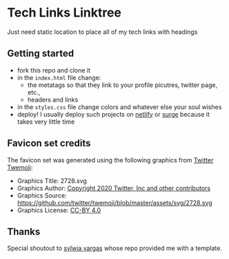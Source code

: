# Tech Links Linktree

Just need static location to place all of my tech links with headings

## Getting started 
- fork this repo and clone it
- in the `index.html` file change: 
    - the metatags so that they link to your profile picutres, twitter page, etc.,
    - headers and links
- in the `styles.css` file change colors and whatever else your soul wishes
- deploy! I usually deploy such projects on [netlify](netlify.com) or [surge](surge.sh) because it takes very little time


## Favicon set credits
The favicon set was generated using the following graphics from [Twitter Twemoji](https://favicon.io/emoji-favicons/):
- Graphics Title: 2728.svg
- Graphics Author: [Copyright 2020 Twitter, Inc and other contributors](https://github.com/twitter/twemoji)
- Graphics Source: <https://github.com/twitter/twemoji/blob/master/assets/svg/2728.svg>
- Graphics License: [CC-BY 4.0](https://creativecommons.org/licenses/by/4.0/)


## Thanks
Special shoutout to [sylwia vargas](https://github.com/sylwiavargas/tech-writing-linktree) whose repo provided me with a template.